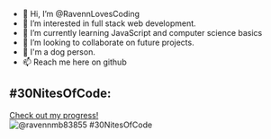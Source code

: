 - 👋 Hi, I’m @RavennLovesCoding
- 👀 I’m interested in full stack web development.
- 🌱 I’m currently learning JavaScript and computer science basics
- 💞️ I’m looking to collaborate on future projects.
- 🐶 I'm a dog person.
- 📫 Reach me here on github

## #30NitesOfCode:
  [Check out my progress!](https://www.codedex.io/@ravennmb83855/30-nites-of-code)  
  ![@ravennmb83855 #30NitesOfCode](https://www.codedex.io/api/petStatus?user=ravennmb83855)

<!---
RavennLovesCoding/RavennLovesCoding is a ✨ special ✨ repository because its `README.md` (this file) appears on your GitHub profile.
You can click the Preview link to take a look at your changes.
--->
